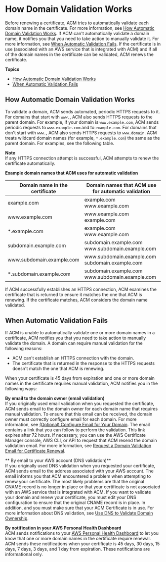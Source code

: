 # How Domain Validation Works<a name="how-domain-validation-works"></a>

 Before renewing a certificate, ACM tries to automatically validate each domain name in the certificate\. For more information, see [How Automatic Domain Validation Works](#how-automatic-domain-validation-works)\. If ACM can't automatically validate a domain name, it notifies you that you need to take action to manually validate it\. For more information, see [When Automatic Validation Fails](#how-manual-domain-validation-works)\. If the certificate is in use \(associated with an AWS service that is integrated with ACM\) and if all of the domain names in the certificate can be validated, ACM renews the certificate\. 

**Topics**
+ [How Automatic Domain Validation Works](#how-automatic-domain-validation-works)
+ [When Automatic Validation Fails](#how-manual-domain-validation-works)

## How Automatic Domain Validation Works<a name="how-automatic-domain-validation-works"></a>

To validate a domain, ACM sends automated, periodic HTTPS requests to it\. For domains that start with `www.`, ACM also sends HTTPS requests to the parent domain\. For example, if your domain is `www.example.com`, ACM sends periodic requests to `www.example.com` and to `example.com`\. For domains that don't start with `www.`, ACM also sends HTTPS requests to `www.domain`\. ACM treats wildcard domain names \(for example, `*.example.com`\) the same as the parent domain\. For examples, see the following table\. 

**Note**  
If any HTTPS connection attempt is successful, ACM attempts to renew the certificate automatically\.


**Example domain names that ACM uses for automatic validation**  

|  Domain name in the certificate  |  Domain names that ACM use for automatic validation  | 
| --- | --- | 
|  example\.com  |  example\.com www\.example\.com  | 
|  www\.example\.com  |  www\.example\.com example\.com  | 
|  \*\.example\.com  |  example\.com www\.example\.com  | 
|  subdomain\.example\.com  |  subdomain\.example\.com www\.subdomain\.example\.com  | 
|  www\.subdomain\.example\.com  |  www\.subdomain\.example\.com subdomain\.example\.com  | 
|  \*\.subdomain\.example\.com  |  subdomain\.example\.com www\.subdomain\.example\.com  | 

If ACM successfully establishes an HTTPS connection, ACM examines the certificate that is returned to ensure it matches the one that ACM is renewing\. If the certificate matches, ACM considers the domain name validated\. 

## When Automatic Validation Fails<a name="how-manual-domain-validation-works"></a>

If ACM is unable to automatically validate one or more domain names in a certificate, ACM notifies you that you need to take action to manually validate the domain\. A domain can require manual validation for the following reasons: 
+ ACM can't establish an HTTPS connection with the domain\.
+ The certificate that is returned in the response to the HTTPS requests doesn't match the one that ACM is renewing\.

When your certificate is 45 days from expiration and one or more domain names in the certificate requires manual validation, ACM notifies you in the following ways: 

**By email to the domain owner \(email validation\)**  
If you originally used email validation when you requested the certificate, ACM sends email to the domain owner for each domain name that requires manual validation\. To ensure that this email can be received, the domain owner must correctly configure email for each domain\. For more information, see [\(Optional\) Configure Email for Your Domain](setup-email.md)\. The email contains a link that you can follow to perform the validation\. This link expires after 72 hours\. If necessary, you can use the AWS Certificate Manager console, AWS CLI, or API to request that ACM resend the domain validation email\. For more information, see [Request a Domain Validation Email for Certificate Renewal](request-domain-validation-email-for-renewal.md)\. 

** By email to your AWS account \(DNS validation\)**  
If you originally used DNS validation when you requested your certificate, ACM sends email to the address associated with your AWS account\. The email informs you that ACM encountered a problem when attempting to renew your certificate\. The most likely problems are that the original CNAME record is no longer in place or that your certificate is not associated with an AWS service that is integrated with ACM\. If you want to validate your domain and renew your certificate, you must edit your DNS configuration to ensure that the original CNAME record is in place\. In addition, and you must make sure that your ACM Certificate is in use\. For more information about DNS validation, see [Use DNS to Validate Domain Ownership](gs-acm-validate-dns.md)\. 

**By notification in your AWS Personal Health Dashboard**  
ACM sends notifications to your [AWS Personal Health Dashboard](https://phd.aws.amazon.com/phd/home#/dashboard/scheduled-changes) to let you know that one or more domain names in the certificate require renewal\. ACM sends these notifications when your certificate is 45 days, 30 days, 15 days, 7 days, 3 days, and 1 day from expiration\. These notifications are informational only\.